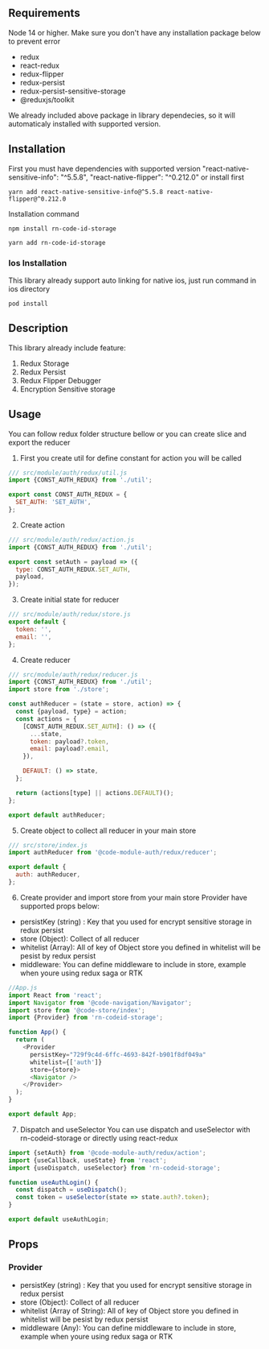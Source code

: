 ## Requirements

Node 14 or higher. Make sure you don't have any installation package below to prevent error

- redux
- react-redux
- redux-flipper
- redux-persist
- redux-persist-sensitive-storage
- @reduxjs/toolkit

We already included above package in library dependecies, so it will automaticaly installed with supported version.

## Installation

First you must have dependencies with supported version
"react-native-sensitive-info": "^5.5.8",
"react-native-flipper": "^0.212.0"
or install first

```
yarn add react-native-sensitive-info@^5.5.8 react-native-flipper@^0.212.0
```

Installation command

```
npm install rn-code-id-storage
```

```
yarn add rn-code-id-storage
```

### Ios Installation

This library already support auto linking for native ios, just run command in ios directory

```
pod install
```

## Description

This library already include feature:

1. Redux Storage
2. Redux Persist
3. Redux Flipper Debugger
4. Encryption Sensitive storage

## Usage

You can follow redux folder structure bellow or you can create slice and export the reducer

1. First you create util for define constant for action you will be called

```js
/// src/module/auth/redux/util.js
import {CONST_AUTH_REDUX} from './util';

export const CONST_AUTH_REDUX = {
  SET_AUTH: 'SET_AUTH',
};
```

2. Create action

```js
/// src/module/auth/redux/action.js
import {CONST_AUTH_REDUX} from './util';

export const setAuth = payload => ({
  type: CONST_AUTH_REDUX.SET_AUTH,
  payload,
});
```

3. Create initial state for reducer

```js
/// src/module/auth/redux/store.js
export default {
  token: '',
  email: '',
};
```

4. Create reducer

```js
/// src/module/auth/redux/reducer.js
import {CONST_AUTH_REDUX} from './util';
import store from './store';

const authReducer = (state = store, action) => {
  const {payload, type} = action;
  const actions = {
    [CONST_AUTH_REDUX.SET_AUTH]: () => ({
      ...state,
      token: payload?.token,
      email: payload?.email,
    }),

    DEFAULT: () => state,
  };

  return (actions[type] || actions.DEFAULT)();
};

export default authReducer;
```

5. Create object to collect all reducer in your main store

```js
/// src/store/index.js
import authReducer from '@code-module-auth/redux/reducer';

export default {
  auth: authReducer,
};
```

6. Create provider and import store from your main store
   Provider have supported props below:

- persistKey (string) : Key that you used for encrypt sensitive storage in redux persist
- store (Object): Collect of all reducer
- whitelist (Array): All of key of Object store you defined in whitelist will be pesist by redux persist
- middleware: You can define middleware to include in store, example when youre using redux saga or RTK

```js
//App.js
import React from 'react';
import Navigator from '@code-navigation/Navigator';
import store from '@code-store/index';
import {Provider} from 'rn-codeid-storage';

function App() {
  return (
    <Provider
      persistKey="729f9c4d-6ffc-4693-842f-b901f8df049a"
      whitelist={['auth']}
      store={store}>
      <Navigator />
    </Provider>
  );
}

export default App;
```

7. Dispatch and useSelector
   You can use dispatch and useSelector with rn-codeid-storage or directly using react-redux

```js
import {setAuth} from '@code-module-auth/redux/action';
import {useCallback, useState} from 'react';
import {useDispatch, useSelector} from 'rn-codeid-storage';

function useAuthLogin() {
  const dispatch = useDispatch();
  const token = useSelector(state => state.auth?.token);
}

export default useAuthLogin;
```

## Props

### Provider

- persistKey (string) : Key that you used for encrypt sensitive storage in redux persist
- store (Object): Collect of all reducer
- whitelist (Array of String): All of key of Object store you defined in whitelist will be pesist by redux persist
- middleware (Any): You can define middleware to include in store, example when youre using redux saga or RTK
